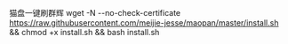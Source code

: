 猫盘一键刷群辉
wget -N --no-check-certificate https://raw.githubusercontent.com/meijie-jesse/maopan/master/install.sh && chmod +x install.sh && bash install.sh
